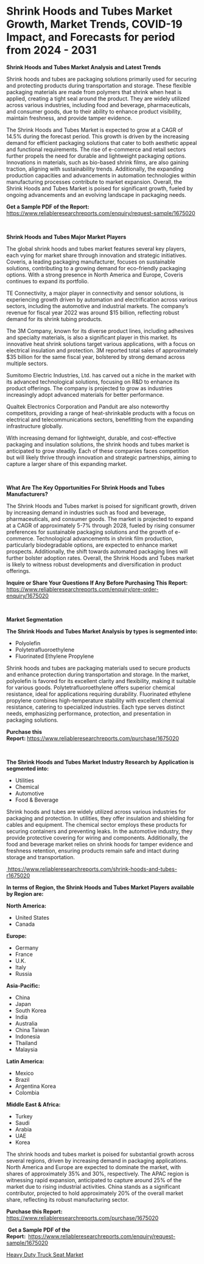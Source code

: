 <p><h1>Shrink Hoods and Tubes Market Growth, Market Trends, COVID-19 Impact, and Forecasts for period from 2024 - 2031</h1></p><p><strong>Shrink Hoods and Tubes Market Analysis and Latest Trends</strong></p>
<p><p>Shrink hoods and tubes are packaging solutions primarily used for securing and protecting products during transportation and storage. These flexible packaging materials are made from polymers that shrink when heat is applied, creating a tight seal around the product. They are widely utilized across various industries, including food and beverage, pharmaceuticals, and consumer goods, due to their ability to enhance product visibility, maintain freshness, and provide tamper evidence.</p><p>The Shrink Hoods and Tubes Market is expected to grow at a CAGR of 14.5% during the forecast period. This growth is driven by the increasing demand for efficient packaging solutions that cater to both aesthetic appeal and functional requirements. The rise of e-commerce and retail sectors further propels the need for durable and lightweight packaging options. Innovations in materials, such as bio-based shrink films, are also gaining traction, aligning with sustainability trends. Additionally, the expanding production capacities and advancements in automation technologies within manufacturing processes contribute to market expansion. Overall, the Shrink Hoods and Tubes Market is poised for significant growth, fueled by ongoing advancements and an evolving landscape in packaging needs.</p></p>
<p><strong>Get a Sample PDF of the Report:&nbsp;</strong> <a href="https://www.reliableresearchreports.com/enquiry/request-sample/1675020?utm_campaign=41&utm_medium=2&utm_source=Github&utm_content=ia&utm_term=28122024&utm_id=shrink-hoods-and-tubes">https://www.reliableresearchreports.com/enquiry/request-sample/1675020</a></p>
<p>&nbsp;</p>
<p><strong>Shrink Hoods and Tubes Major Market Players</strong></p>
<p><p>The global shrink hoods and tubes market features several key players, each vying for market share through innovation and strategic initiatives. Coveris, a leading packaging manufacturer, focuses on sustainable solutions, contributing to a growing demand for eco-friendly packaging options. With a strong presence in North America and Europe, Coveris continues to expand its portfolio.</p><p>TE Connectivity, a major player in connectivity and sensor solutions, is experiencing growth driven by automation and electrification across various sectors, including the automotive and industrial markets. The company’s revenue for fiscal year 2022 was around $15 billion, reflecting robust demand for its shrink tubing products.</p><p>The 3M Company, known for its diverse product lines, including adhesives and specialty materials, is also a significant player in this market. Its innovative heat shrink solutions target various applications, with a focus on electrical insulation and protection. 3M reported total sales of approximately $35 billion for the same fiscal year, bolstered by strong demand across multiple sectors.</p><p>Sumitomo Electric Industries, Ltd. has carved out a niche in the market with its advanced technological solutions, focusing on R&D to enhance its product offerings. The company is projected to grow as industries increasingly adopt advanced materials for better performance.</p><p>Qualtek Electronics Corporation and Panduit are also noteworthy competitors, providing a range of heat-shrinkable products with a focus on electrical and telecommunications sectors, benefitting from the expanding infrastructure globally.</p><p>With increasing demand for lightweight, durable, and cost-effective packaging and insulation solutions, the shrink hoods and tubes market is anticipated to grow steadily. Each of these companies faces competition but will likely thrive through innovation and strategic partnerships, aiming to capture a larger share of this expanding market.</p></p>
<p>&nbsp;</p>
<p><strong>What Are The Key Opportunities For Shrink Hoods and Tubes Manufacturers?</strong></p>
<p><p>The Shrink Hoods and Tubes market is poised for significant growth, driven by increasing demand in industries such as food and beverage, pharmaceuticals, and consumer goods. The market is projected to expand at a CAGR of approximately 5-7% through 2028, fueled by rising consumer preferences for sustainable packaging solutions and the growth of e-commerce. Technological advancements in shrink film production, particularly biodegradable options, are expected to enhance market prospects. Additionally, the shift towards automated packaging lines will further bolster adoption rates. Overall, the Shrink Hoods and Tubes market is likely to witness robust developments and diversification in product offerings.</p></p>
<p><strong>Inquire or Share Your Questions If Any Before Purchasing This Report:</strong> <a href="https://www.reliableresearchreports.com/enquiry/pre-order-enquiry/1675020?utm_campaign=41&utm_medium=2&utm_source=Github&utm_content=ia&utm_term=28122024&utm_id=shrink-hoods-and-tubes">https://www.reliableresearchreports.com/enquiry/pre-order-enquiry/1675020</a></p>
<p>&nbsp;</p>
<p><strong>Market Segmentation</strong></p>
<p><strong>The Shrink Hoods and Tubes Market Analysis by types is segmented into:</strong></p>
<p><ul><li>Polyolefin</li><li>Polytetrafluoroethylene</li><li>Fluorinated Ethylene Propylene</li></ul></p>
<p><p>Shrink hoods and tubes are packaging materials used to secure products and enhance protection during transportation and storage. In the market, polyolefin is favored for its excellent clarity and flexibility, making it suitable for various goods. Polytetrafluoroethylene offers superior chemical resistance, ideal for applications requiring durability. Fluorinated ethylene propylene combines high-temperature stability with excellent chemical resistance, catering to specialized industries. Each type serves distinct needs, emphasizing performance, protection, and presentation in packaging solutions.</p></p>
<p><strong>Purchase this Report:&nbsp;</strong><a href="https://www.reliableresearchreports.com/purchase/1675020?utm_campaign=41&utm_medium=2&utm_source=Github&utm_content=ia&utm_term=28122024&utm_id=shrink-hoods-and-tubes">https://www.reliableresearchreports.com/purchase/1675020</a></p>
<p>&nbsp;</p>
<p><strong>The Shrink Hoods and Tubes Market Industry Research by Application is segmented into:</strong></p>
<p><ul><li>Utilities</li><li>Chemical</li><li>Automotive</li><li>Food & Beverage</li></ul></p>
<p><p>Shrink hoods and tubes are widely utilized across various industries for packaging and protection. In utilities, they offer insulation and shielding for cables and equipment. The chemical sector employs these products for securing containers and preventing leaks. In the automotive industry, they provide protective covering for wiring and components. Additionally, the food and beverage market relies on shrink hoods for tamper evidence and freshness retention, ensuring products remain safe and intact during storage and transportation.</p></p>
<p><a href="https://www.reliableresearchreports.com/shrink-hoods-and-tubes-r1675020?utm_campaign=41&utm_medium=2&utm_source=Github&utm_content=ia&utm_term=28122024&utm_id=shrink-hoods-and-tubes">&nbsp;https://www.reliableresearchreports.com/shrink-hoods-and-tubes-r1675020</a></p>
<p><strong>In terms of Region, the Shrink Hoods and Tubes Market Players available by Region are:</strong></p>
<p>
    <p> <strong> North America: </strong>
        <ul>
            <li>United States</li>
            <li>Canada</li>
        </ul>
        </p> 
    <p> <strong> Europe: </strong>
        <ul>
            <li>Germany</li>
            <li>France</li>
            <li>U.K.</li>
            <li>Italy</li>
            <li>Russia</li>
        </ul>
        </p> 
    <p> <strong> Asia-Pacific: </strong>
        <ul>
            <li>China</li>
            <li>Japan</li>
            <li>South Korea</li>
            <li>India</li>
            <li>Australia</li>
            <li>China Taiwan</li>
            <li>Indonesia</li>
            <li>Thailand</li>
            <li>Malaysia</li>
        </ul>
        </p> 
    <p> <strong> Latin America: </strong>
        <ul>
            <li>Mexico</li>
            <li>Brazil</li>
            <li>Argentina Korea</li>
            <li>Colombia</li>
        </ul>
        </p> 
    <p> <strong> Middle East & Africa: </strong>
        <ul>
            <li>Turkey</li>
            <li>Saudi</li>
            <li>Arabia</li>
            <li>UAE</li>
            <li>Korea</li>
        </ul>
    </p>
    </p>
<p><p>The shrink hoods and tubes market is poised for substantial growth across several regions, driven by increasing demand in packaging applications. North America and Europe are expected to dominate the market, with shares of approximately 35% and 30%, respectively. The APAC region is witnessing rapid expansion, anticipated to capture around 25% of the market due to rising industrial activities. China stands as a significant contributor, projected to hold approximately 20% of the overall market share, reflecting its robust manufacturing sector.</p></p>
<p><strong>Purchase this Report: </strong><a href="https://www.reliableresearchreports.com/purchase/1675020?utm_campaign=41&utm_medium=2&utm_source=Github&utm_content=ia&utm_term=28122024&utm_id=shrink-hoods-and-tubes">https://www.reliableresearchreports.com/purchase/1675020</a></p>
<p>&nbsp;<strong>Get a Sample PDF of the Report:&nbsp;&nbsp;</strong><a href="https://www.reliableresearchreports.com/enquiry/request-sample/1675020?utm_campaign=41&utm_medium=2&utm_source=Github&utm_content=ia&utm_term=28122024&utm_id=shrink-hoods-and-tubes">https://www.reliableresearchreports.com/enquiry/request-sample/1675020</a></p>
<p><strong></strong></p>
<p><p><a href="https://github.com/nicoletavirag/Market-Research-Report-List-5/blob/main/heavy-duty-truck-seat-market.md?utm_campaign=41&utm_medium=2&utm_source=Github&utm_content=ia&utm_term=28122024&utm_id=shrink-hoods-and-tubes">Heavy Duty Truck Seat Market</a></p></p>
